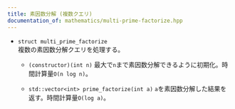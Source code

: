 ```yaml
---
title: 素因数分解 (複数クエリ)
documentation_of: mathematics/multi-prime-factorize.hpp
---
```


- `struct multi_prime_factorize`  
  複数の素因数分解クエリを処理する。

  - `(constructor)(int n)`
  最大で`n`まで素因数分解できるように初期化。時間計算量`O(n log n)`。

  - `std::vector<int> prime_factorize(int a)`
  `a`を素因数分解した結果を返す。時間計算量`O(log a)`。
